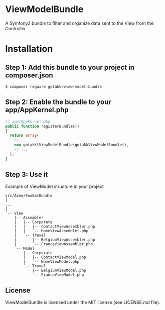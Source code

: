 # ViewModelBundle

A Symfony2 bundle to filter and organize data sent to the View from the Controller

# Installation

## Step 1: Add this bundle to your project in composer.json

```
$ composer require gotakk/view-model-bundle
```

## Step 2: Enable the bundle to your app/AppKernel.php

```php
// app/AppKernel.php
public function registerBundles()
{
  return array(
    // ...
    new gotakk\ViewModelBundle\gotakkViewModelBundle(),
    // ...
  );
}
```

## Step 3: Use it

Example of ViewModel structure in your project

```
src/Acme/FooBarBundle
|
...
|
`-- View
    |-- Assembler
    |   |-- Corporate
    |   |   |-- ContactViewAssembler.php
    |   |   `-- HomeViewAssembler.php
    |   `-- Travel
    |       |-- BelgiumViewAssembler.php
    |       `-- FranceViewAssembler.php
    `-- Model
        |-- Corporate
        |   |-- ContactViewModel.php
        |   `-- HomeViewModel.php
        `-- Travel
            |-- BelgiumViewModel.php
            `-- FranceViewModel.php
```

## License

ViewModelBundle is licensed under the MIT license (see LICENSE.md file).

